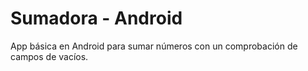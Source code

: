 # Sumadora - Android

App básica en Android para sumar números con un comprobación de campos de vacíos.
